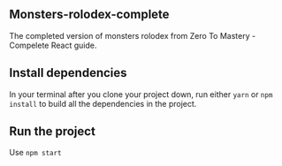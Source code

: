 ## Monsters-rolodex-complete

The completed version of monsters rolodex from Zero To Mastery - Compelete React guide.


## Install dependencies

In your terminal after you clone your project down, run either `yarn` or `npm install` to build all the dependencies in the project.

## Run the project

Use `npm start`
